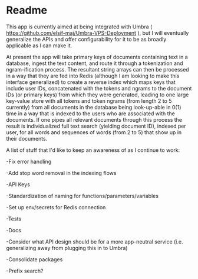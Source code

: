# Readme

This app is currently aimed at being integrated with Umbra ( https://github.com/elsif-maj/Umbra-VPS-Deployment ), but I will eventually generalize the APIs and offer configurability for it to be as broadly applicable as I can make it.

At present the app will take primary keys of documents containing text in a database, ingest the text content, and route it through a tokenization and ngram-ification process. The resultant string arrays can then be processed in a way that they are fed into Redis (although I am looking to make this interface generalized) to create a reverse index which maps keys that include user IDs, concatenated with the tokens and ngrams to the document IDs (or primary keys) from which they were generated, leading to one large key-value store with all tokens and token ngrams (from length 2 to 5 currently) from all documents in the database being look-up-able in 0(1) time in a way that is indexed to the users who are associated with the documents. If one pipes all relevant documents through this process the result is individualized full text search (yielding document ID), indexed per user, for all words and sequences of words (from 2 to 5) that show up in their documents.

A list of stuff that I'd like to keep an awareness of as I continue to work:


-Fix error handling

-Add stop word removal in the indexing flows

-API Keys

-Standardization of naming for functions/parameters/variables

-Set up env/secrets for Redis connection

-Tests

-Docs

-Consider what API design should be for a more app-neutral service (i.e. generalizing away from plugging this in to Umbra)

-Consolidate packages 

-Prefix search?





